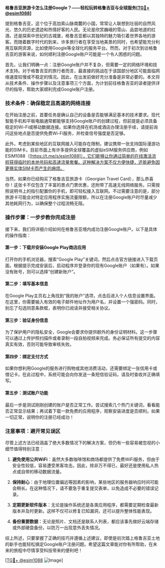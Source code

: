 **格鲁吉亚旅游卡怎么注册Google？——轻松玩转格鲁吉亚与全球服务[[TG💪+ @esim1088](https://t.me/s/esim1088)]**

提到格鲁吉亚，这个位于高加索山脉南麓的小国，常常让人联想到壮丽的自然风光、悠久的历史遗迹和热情好客的人民。无论是欣赏巍峨的雪山、品尝地道的红酒，还是探索中世纪的古城堡，格鲁吉亚都以其独特的魅力吸引着世界各地的游客。而随着数字时代的到来，许多旅行者在享受当地美景的同时，也希望能充分利用互联网资源，比如使用Google等全球化的服务平台。然而，对于初次到访格鲁吉亚的游客来说，如何顺利注册Google账户可能是一个令人困惑的问题。

首先，让我们明确一点：注册Google账户并不复杂，但需要一定的网络环境和技术支持。对于格鲁吉亚的旅行者而言，最直接的挑战在于该国部分地区可能面临网络速度较慢或不稳定的情况。因此，在出发前做好充分准备是非常必要的。本文将从技术条件、操作步骤以及注意事项三个方面，为计划前往格鲁吉亚的读者提供详尽的指导，帮助大家顺利完成Google账户注册。

### 技术条件：确保稳定且高速的网络连接

在开始注册之前，首要任务是确认自己的设备是否能够满足基本的技术要求。现代智能手机和平板电脑通常都能够支持Google账户的创建过程，但前提是必须具备稳定的Wi-Fi或移动数据连接。如果你选择在机场或酒店办理注册手续，请提前询问这些地点是否提供免费Wi-Fi服务，并检查信号强度是否足够。

此外，考虑到某些地区的互联网接入可能存在限制，建议携带一张支持国际漫游功能的SIM卡。目前市面上有许多提供全球覆盖的虚拟eSIM服务供应商，例如ESIM1088（[https://t.me/s/esim1088]），它们能够让你通过简单的在线激活流程获得临时的本地号码和高速流量套餐。这种解决方案不仅方便快捷，还能避免因更换实体SIM卡而产生的麻烦。

当然，如果你已经购买了格鲁吉亚旅游卡（Georgian Travel Card），那么恭喜你！这张卡不仅包含了丰富的景点门票优惠，还附带了高速无线网络服务。只需按照说明书上的指引配置你的手机，即可轻松接入互联网。不过需要注意的是，部分旅游卡可能会对特定应用程序实施流量限额，所以在注册Google账户时尽量减少其他耗网行为，以确保整个过程流畅无阻。

### 操作步骤：一步步教你完成注册

接下来，我们将详细介绍如何在格鲁吉亚境内成功注册Google账户。以下是具体的操作指南：

#### 第一步：下载并安装Google Play商店应用
打开你的手机浏览器，搜索“Google Play”关键词，然后点击官方链接进入下载页面。根据提示完成安装后，启动程序并登录你的现有Google账户（如果有）。如果没有账号，则可以选择“创建新账户”。

#### 第二步：填写基本信息
在Google Play主页右上角找到“我的账户”选项，点击后进入个人信息设置界面。在这里，你需要输入有效的电子邮件地址作为用户名，并设置一个强密码。同时，别忘了勾选同意条款框，表明你已阅读并接受相关协议。

#### 第三步：验证身份信息
为了保护用户的隐私安全，Google会要求你提供额外的身份证明材料。这一步骤可以通过上传护照扫描件或者录制一段自拍视频来完成。务必保证所有提交的内容真实有效，否则可能导致审核失败。

#### 第四步：绑定支付方式
如果你想利用Google的服务进行购物或其他消费活动，还需要绑定一张信用卡或借记卡。在此过程中，系统可能会向你发送一条短信验证码，请及时查收并正确填写。

#### 第五步：测试账户功能
最后一步是测试刚刚创建的账户是否正常工作。尝试搜索几个热门关键词，看看能否正常显示结果；再试着下载一款免费的应用程序，观察安装进度是否顺利。如果一切正常，说明你的注册已经成功！

### 注意事项：避开常见误区

尽管上述方法已经涵盖了绝大多数情况下的解决方案，但仍有一些容易被忽视的小细节值得特别注意：

1. **避免使用公共WiFi**：虽然大多数咖啡馆和商场都提供了免费WiFi服务，但由于安全性较低，容易遭受黑客攻击。因此，除非万不得已，最好还是使用私人热点或自带的移动数据流量。

2. **保持耐心**：由于地理位置偏远等因素的影响，某些地区的服务器响应时间可能会稍长。在这种情况下，请不要急于重复提交表单，以免造成不必要的错误记录。

3. **定期更新软件版本**：无论是操作系统还是各类应用程序，都需要定期检查最新版本并及时更新。这样不仅可以修复已知漏洞，还可以提升整体性能表现。

4. **备份重要数据**：无论是照片、文档还是联系人列表，都应该事先做好云端存储或外部硬盘备份，以防万一出现意外丢失情况。

综上所述，只要掌握了正确的技巧并遵循上述建议，即使是初次踏上格鲁吉亚土地的新手也能轻松搞定Google账户注册问题。希望这篇文章能对你有所帮助，在未来的旅程中尽情享受科技带来的便利吧！

[[TG💪+ @esim1088](https://t.me/s/esim1088) ![Image](https://i.postimg.cc/4NQfJmqS/Snipaste-2025-05-13-00-14-12.png)]